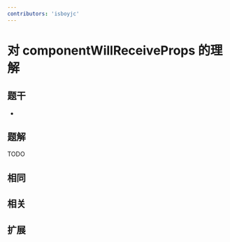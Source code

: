 ```yaml
---
contributors: 'isboyjc'
---
```


# 对 componentWillReceiveProps 的理解


## 题干

- 



## 题解

<!-- ::: details 点我查看题解 -->

  TODO

<!-- ::: -->



## 相同


## 相关


## 扩展

